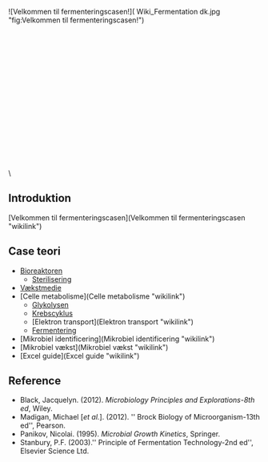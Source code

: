![Velkommen til
fermenteringscasen!]( Wiki_Fermentation dk.jpg "fig:Velkommen til fermenteringscasen!")\
\
\
\
\
\
\
\
\
\
\
\
\
\
\
\
\
\
\

Introduktion
------------

[Velkommen til
fermenteringscasen](Velkommen til fermenteringscasen "wikilink")

Case teori
----------

-   [Bioreaktoren](Bioreaktoren "wikilink")
    -   [Sterilisering](Sterilisering "wikilink")
-   [Vækstmedie](Vækstmedie "wikilink")
-   [Celle metabolisme](Celle metabolisme "wikilink")
    -   [Glykolysen](Glykolysen "wikilink")
    -   [Krebscyklus](Krebscyklus "wikilink")
    -   [Elektron transport](Elektron transport "wikilink")
    -   [Fermentering](Fermentering "wikilink")
-   [Mikrobiel identificering](Mikrobiel identificering "wikilink")
-   [Mikrobiel vækst](Mikrobiel vækst "wikilink")
-   [Excel guide](Excel guide "wikilink")

Reference
---------

-   Black, Jacquelyn. (2012). *Microbiology Principles and
    Explorations-8th ed*, Wiley.
-   Madigan, Michael [*et al.*]. (2012). '' Brock Biology of
    Microorganism-13th ed'', Pearson.
-   Panikov, Nicolai. (1995). *Microbial Growth Kinetics*, Springer.
-   Stanbury, P.F. (2003).'' Principle of Fermentation Technology-2nd
    ed'', Elsevier Science Ltd.

